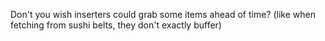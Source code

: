 Don't you wish inserters could grab some items ahead of time? (like when fetching from sushi belts, they don't exactly buffer)

